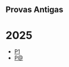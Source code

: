 ## Provas Antigas

# 2025
 - [P1](https://oangelo.github.io/Introducao-a-Algebra-Linear/Provas/2025-1/P1.html)
 - [P@](https://oangelo.github.io/Introducao-a-Algebra-Linear/Provas/2025-1/P2.html)

